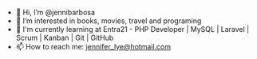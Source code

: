 - 👋 Hi, I’m @jennibarbosa
- 👀 I’m interested in books, movies, travel and programing
- 🌱 I'm currently learning at Entra21 - PHP Developer | MySQL | Laravel | Scrum | Kanban | Git | GitHub
- 📫 How to reach me: jennifer_lye@hotmail.com

